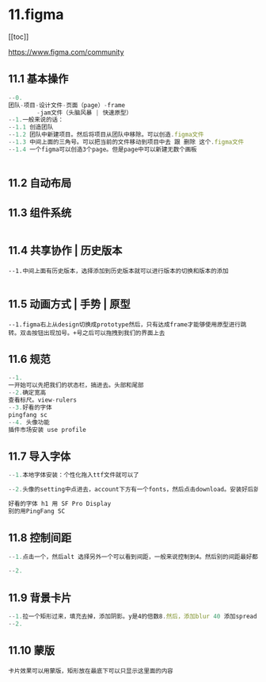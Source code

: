 # 11.figma

[[toc]]



https://www.figma.com/community

## 11.1 基本操作

```js
--0.
团队-项目-设计文件-页面（page）-frame
		-jam文件（头脑风暴 | 快速原型）
--1.一般来说的话：
--1.1 创造团队
--1.2 团队中新建项目。然后将项目从团队中移除。可以创造.figma文件
--1.3 中间上面的三角号。可以把当前的文件移动到项目中去 跟 删除 这个.figma文件
--1.4 一个figma可以创造3个page。但是page中可以新建无数个画板



```











## 11.2 自动布局







## 11.3 组件系统

```

```









## 11.4 共享协作 | 历史版本

```
--1.中间上面有历史版本，选择添加到历史版本就可以进行版本的切换和版本的添加


```







## 11.5 动画方式 | 手势 | 原型



```
--1.figma右上从design切换成prototype然后，只有达成frame才能够使用原型进行跳转。双击按钮出现加号。+号之后可以拖拽到我们的界面上去
```



## 11.6 规范

```js
--1.
一开始可以先把我们的状态栏，搞进去。头部和尾部
--2.确定宽高
查看标尺。view-rulers
--3.好看的字体
pingfang sc
--4. 头像功能
插件市场安装 use profile
```



## 11.7 导入字体

```js
--1.本地字体安装：个性化拖入ttf文件就可以了

--2.头像的setting中点进去，account下方有一个fonts，然后点击download。安装好后就能使用本地字体

好看的字体 h1 用 SF Pro Display
别的用PingFang SC


```



## 11.8 控制间距

```js
--1.点击一个，然后alt 选择另外一个可以看到间距，一般来说控制到4。然后别的间距最好都在4的间距进行调整

--2.
```





## 11.9 背景卡片

```js
--1.拉一个矩形过来，填充去掉，添加阴影。y是4的倍数8.然后，添加blur 40 添加spread 为 8
--2.
```



## 11.10 蒙版

```
卡片效果可以用蒙版，矩形放在最底下可以只显示这里面的内容
```

